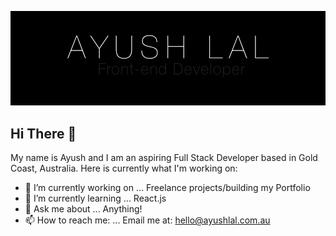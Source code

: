![Ayush Lal Banner Image](https://github.com/ayush-lal/ayush-lal/blob/master/assets/GitHub_AyushLal_Banner.jpg?raw=true)

## Hi There 👋

My name is Ayush and I am an aspiring Full Stack Developer based in Gold Coast, Australia. Here is currently what I'm working on:

- 🔭 I’m currently working on ... Freelance projects/building my Portfolio
- 🌱 I’m currently learning ... React.js
- 💬 Ask me about ... Anything!
- 📫 How to reach me: ... Email me at: hello@ayushlal.com.au
